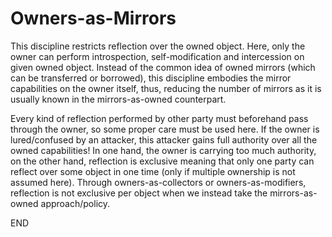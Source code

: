 # Owners-as-Mirrors

This discipline restricts reflection over the owned object. Here, only the 
owner can perform introspection, self-modification and intercession on given
owned object. Instead of the common idea of owned mirrors (which can be
transferred or borrowed), this discipline embodies the mirror capabilities on 
the owner itself, thus, reducing the number of mirrors as it is usually known
in the mirrors-as-owned counterpart.

Every kind of reflection performed by other party must beforehand pass through
the owner, so some proper care must be used here. If the owner is
lured/confused by an attacker, this attacker gains full authority over all the
owned capabilities! In one hand, the owner is carrying too much authority, on
the other hand, reflection is exclusive meaning that only one party can reflect
over some object in one time (only if multiple ownership is not assumed here).
Through owners-as-collectors or owners-as-modifiers, reflection is not
exclusive per object when we instead take the mirrors-as-owned approach/policy.

END
